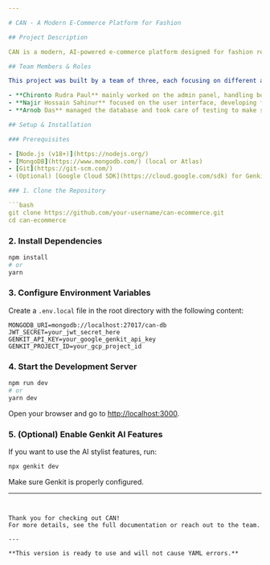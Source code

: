 ```yaml
---

# CAN - A Modern E-Commerce Platform for Fashion

## Project Description

CAN is a modern, AI-powered e-commerce platform designed for fashion retail. Built with Next.js, TypeScript, and MongoDB, it features a stylish storefront, a robust admin dashboard, and an AI stylist to help users find the perfect look. CAN aims to deliver a seamless shopping and management experience for both customers and store admins.

## Team Members & Roles

This project was built by a team of three, each focusing on different areas:

- **Chironto Rudra Paul** mainly worked on the admin panel, handling both the frontend and backend.
- **Najir Hossain Sahinur** focused on the user interface, developing features for both the frontend and backend on the customer side.
- **Arnob Das** managed the database and took care of testing to make sure everything runs smoothly.

## Setup & Installation

### Prerequisites

- [Node.js (v18+)](https://nodejs.org/)
- [MongoDB](https://www.mongodb.com/) (local or Atlas)
- [Git](https://git-scm.com/)
- (Optional) [Google Cloud SDK](https://cloud.google.com/sdk) for Genkit AI features

### 1. Clone the Repository

```bash
git clone https://github.com/your-username/can-ecommerce.git
cd can-ecommerce
```

### 2. Install Dependencies

```bash
npm install
# or
yarn
```

### 3. Configure Environment Variables

Create a `.env.local` file in the root directory with the following content:

```
MONGODB_URI=mongodb://localhost:27017/can-db
JWT_SECRET=your_jwt_secret_here
GENKIT_API_KEY=your_google_genkit_api_key
GENKIT_PROJECT_ID=your_gcp_project_id
```

### 4. Start the Development Server

```bash
npm run dev
# or
yarn dev
```

Open your browser and go to [http://localhost:3000](http://localhost:3000).

### 5. (Optional) Enable Genkit AI Features

If you want to use the AI stylist features, run:

```bash
npx genkit dev
```

Make sure Genkit is properly configured.

---
```


Thank you for checking out CAN!  
For more details, see the full documentation or reach out to the team.

---

**This version is ready to use and will not cause YAML errors.**

